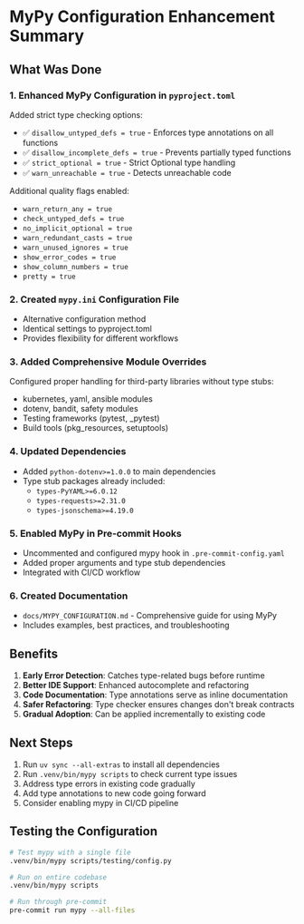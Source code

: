 # MyPy Configuration Enhancement Summary

## What Was Done

### 1. Enhanced MyPy Configuration in `pyproject.toml`

Added strict type checking options:

- ✅ `disallow_untyped_defs = true` - Enforces type annotations on all functions
- ✅ `disallow_incomplete_defs = true` - Prevents partially typed functions
- ✅ `strict_optional = true` - Strict Optional type handling
- ✅ `warn_unreachable = true` - Detects unreachable code

Additional quality flags enabled:

- `warn_return_any = true`
- `check_untyped_defs = true`
- `no_implicit_optional = true`
- `warn_redundant_casts = true`
- `warn_unused_ignores = true`
- `show_error_codes = true`
- `show_column_numbers = true`
- `pretty = true`

### 2. Created `mypy.ini` Configuration File

- Alternative configuration method
- Identical settings to pyproject.toml
- Provides flexibility for different workflows

### 3. Added Comprehensive Module Overrides

Configured proper handling for third-party libraries without type stubs:

- kubernetes, yaml, ansible modules
- dotenv, bandit, safety modules
- Testing frameworks (pytest, _pytest)
- Build tools (pkg_resources, setuptools)

### 4. Updated Dependencies

- Added `python-dotenv>=1.0.0` to main dependencies
- Type stub packages already included:
  - `types-PyYAML>=6.0.12`
  - `types-requests>=2.31.0`
  - `types-jsonschema>=4.19.0`

### 5. Enabled MyPy in Pre-commit Hooks

- Uncommented and configured mypy hook in `.pre-commit-config.yaml`
- Added proper arguments and type stub dependencies
- Integrated with CI/CD workflow

### 6. Created Documentation

- `docs/MYPY_CONFIGURATION.md` - Comprehensive guide for using MyPy
- Includes examples, best practices, and troubleshooting

## Benefits

1. **Early Error Detection**: Catches type-related bugs before runtime
2. **Better IDE Support**: Enhanced autocomplete and refactoring
3. **Code Documentation**: Type annotations serve as inline documentation
4. **Safer Refactoring**: Type checker ensures changes don't break contracts
5. **Gradual Adoption**: Can be applied incrementally to existing code

## Next Steps

1. Run `uv sync --all-extras` to install all dependencies
2. Run `.venv/bin/mypy scripts` to check current type issues
3. Address type errors in existing code gradually
4. Add type annotations to new code going forward
5. Consider enabling mypy in CI/CD pipeline

## Testing the Configuration

```bash
# Test mypy with a single file
.venv/bin/mypy scripts/testing/config.py

# Run on entire codebase
.venv/bin/mypy scripts

# Run through pre-commit
pre-commit run mypy --all-files
```
